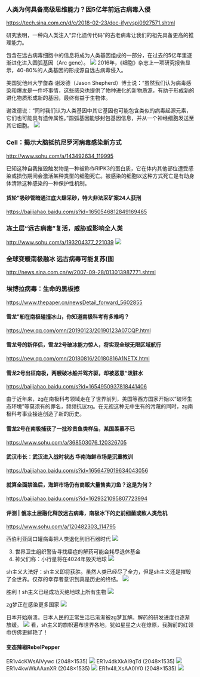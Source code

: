 ### 人类为何具备高级思维能力？因5亿年前远古病毒入侵
https://tech.sina.com.cn/d/c/2018-02-23/doc-ifyrvspi0927571.shtml

研究表明，一种向人类注入“异化遗传代码”的古老病毒让我们的祖先具备更高的推理能力。

包含在远古病毒细胞中的信息将成为人类基因组成的一部分，在过去的5亿年里逐渐进化进入圆弧基因（Arc gene）。
![](http://n.sinaimg.cn/tech/transform/w630h395/20180223/kZqP-fyrswmv1308125.jpg)
2016年，《细胞》杂志上一项研究报告显示，40-80%的人类基因的形成源自远古病毒侵入。

美国犹他州大学詹森·谢泼德（Jason Shepherd）博士说：“虽然我们认为病毒感染和爆发是一件坏事情，这些感染也提供了物种进化的新物质源，有助于形成新的进化物质形成新的基因，最终有益于生物体。

谢泼德说：“同时我们认为人类基因中其它基因也可能包含类似的病毒起源元素，它们也可能具有遗传属性。”圆弧基因能够封包基因信息，并从一个神经细胞发送至其它细胞。
![](http://n.sinaimg.cn/tech/transform/w630h472/20180223/BMJC-fyrswmv1308278.jpg)
### Cell：揭示大脑抵抗尼罗河病毒感染新方式
http://www.sohu.com/a/143492634_119995

已知这种自我摧毁触发物是一种被称作RIPK3的蛋白质，它在体内其他部位遭受感染或损伤期间会激活某种类型的细胞死亡。被感染的细胞以这种方式死亡是有助身体清除这种感染的一种保护性机制。
#### 货轮”吸砂管暗通江底大肆采砂，特大非法采矿案24人获刑
https://baijiahao.baidu.com/s?id=1650546812849169465
### 冻土层“远古病毒”复活，威胁或影响全人类
http://www.sohu.com/a/193204377_221039
![](http://5b0988e595225.cdn.sohucs.com/images/20170920/c84f7352a70745548a2a31ccc9c901db.jpeg)
### 全球变暖南极融冰 远古病毒可能复苏(图
http://news.sina.com.cn/w/2007-09-28/013013987771.shtml
### 埃博拉病毒：生命的黑板擦
https://www.thepaper.cn/newsDetail_forward_5602855
#### 雪龙”船在南极碰撞冰山，你知道南极科考有多难吗？
https://new.qq.com/omn/20190123/20190123A07CQP.html
#### 雪龙号的新伴侣，雪龙2号破冰能力惊人，将实现全球无限区域航行
https://new.qq.com/omn/20180816/20180816A1NETX.html
#### 雪龙2号出征南极，两艘破冰船并驾齐驱，却被恶意“泼脏水
https://baijiahao.baidu.com/s?id=1654950937818441406

由于近年来，zg在南极科考领域走在了世界前列，美国等西方国家开始以“破坏生态环境”等莫须有的罪名，频频抗议zg。在无视这种无中生有的污蔑的同时，zg南极科考事业接连创造了新的历史。
#### 雪龙2号在南极捕获了一批珍贵鱼类样品，某国羡慕不已
https://www.sohu.com/a/368503076_120326705
#### 武汉市长：武汉进入战时状态 华南海鲜市场是沉重教训
https://baijiahao.baidu.com/s?id=1656479019634043056
#### 就算全面禁渔后，海鲜市场仍有商贩大量售卖刀鱼？这是为何？
https://baijiahao.baidu.com/s?id=1629321095807723994
#### 评测 | 俄冻土层融化释放远古病毒，南极冰下的史前细菌或致人类危机
https://www.sohu.com/a/120482303_114795

西伯利亚阔口罐病毒把人类退化到旧石器时代
![](http://img.mp.itc.cn/upload/20161202/bea9dd59bdfd49b99858e85faa372b29_th.png)

3. 世界卫生组织警告寻找癌症的解药可能会耗尽退休基金
4. 神父们称：小行星将在4024年毁灭地球
![](http://img.mp.itc.cn/upload/20161202/bacc2f9005954a378f5b493cfe8e16f9_th.jpeg)

sh主义大法好：sh主义即将获胜。虽然人类已经尽了全力，但是sh主义还是摧毁了全世界。仅存的幸存者意识到真是历史的终结。
![](http://img.mp.itc.cn/upload/20161202/ff0528f870404734aa45dd222f3dfc3e_th.jpeg)

胜利！sh主义已经成功灭绝地球上所有生物
![](http://img.mp.itc.cn/upload/20161202/eee7a0ead8a24af988e5db0ca0a49a48_th.jpeg)

zg梦正在感染更多国家
![](http://img.mp.itc.cn/upload/20161202/bde8d523759542a0b593c9a3ddc73092_th.jpeg)

日本开始崩溃。日本人民的正常生活已渐渐被zg梦瓦解。解药的研发进度也逐渐放缓。
![](http://img.mp.itc.cn/upload/20161202/ccdf3a12a68a48f8ab4b59704c7c6b66_th.jpeg)
看，sh主义的旗帜遍布世界各地，犹如星星之火在燎原，我胸前的红领巾仿佛更鲜艳了！

#### 变态辣椒RebelPepper
ER1v4cKWsAIVywc (2048×1535)
![](https://pbs.twimg.com/media/ER1v4cKWsAIVywc?format=jpg&name=orig)
ER1v4dkXkAI9qTd (2048×1535)
![](https://pbs.twimg.com/media/ER1v4dkXkAI9qTd?format=jpg&name=orig)
ER1v4kwWkAAxnXR (2048×1535)
![](https://pbs.twimg.com/media/ER1v4kwWkAAxnXR?format=jpg&name=orig)
ER1v4lLXsAA0lY0 (2048×1535)
![](https://pbs.twimg.com/media/ER1v4lLXsAA0lY0?format=jpg&name=orig)
